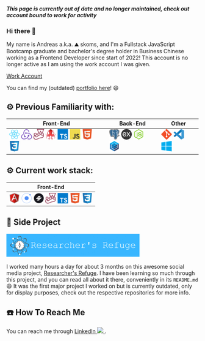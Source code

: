 #### _This page is currently out of date and no longer maintained, check out account bound to work for activity_

### Hi there 👋

My name is Andreas a.k.a. ⛰️ skoms, and I'm a Fullstack JavaScript Bootcamp graduate and bachelor's degree holder in Business Chinese working as a Frontend Developer since start of 2022! This account is no longer active as I am using the work account I was given.

[Work Account](https://github.com/askomsoey)

You can find my (outdated) [portfolio here](https://skoms-portfolio.netlify.app/)! 😄

## ⚙️ Previous Familiarity with:

| Front-End                                                                                                                                                                                                                                                                                                                                                                                                                                                                                                                                                                                                                                                                                                                                                                                                                             | Back-End                                                                                                                                                                                                                                                                                                                                                                                                                                                              | Other                                                                                                                                                                                                                                                                                               |
| ------------------------------------------------------------------------------------------------------------------------------------------------------------------------------------------------------------------------------------------------------------------------------------------------------------------------------------------------------------------------------------------------------------------------------------------------------------------------------------------------------------------------------------------------------------------------------------------------------------------------------------------------------------------------------------------------------------------------------------------------------------------------------------------------------------------------------------- | --------------------------------------------------------------------------------------------------------------------------------------------------------------------------------------------------------------------------------------------------------------------------------------------------------------------------------------------------------------------------------------------------------------------------------------------------------------------- | --------------------------------------------------------------------------------------------------------------------------------------------------------------------------------------------------------------------------------------------------------------------------------------------------- |
| <div> <img src="./public/icons/react/react-original.svg" height='28' alt='React' title='React'/> <img src="./public/icons/redux/redux-original.svg" height='28' alt='Redux' title='Redux'/> <img src="./public/icons/jest/jest-plain.svg" height='28' alt='Jest' title='Jest'/> <img src='./public/images/react-testing-library-icon.png' height='28' alt='React Testing Library' title='React Testing Library'/> <img height='28' alt='typescript' title='TypeScript' src="./public/icons/typescript/typescript-original.svg" /> <img src="./public/icons/javascript/javascript-original.svg" height='28' alt='JavaScript' title='JavaScript'/> <img src="./public/icons/html5/html5-original.svg" height='28' alt='HTML' title='HTML'/> <img src="./public/icons/css3/css3-original.svg" height='28' alt='CSS' title='CSS'/> </div> | <div> <img src="./public/icons/postgresql/postgresql-original.svg" height='28' alt='PostgreSQL' title='PostgreSQL'/> <img src="./public/images/expressjs-icon.png" height='28' width='28' style='border-radius: 50%;' alt='Express' title='Express'/> <img src="./public/icons/nodejs/nodejs-plain.svg" height='28' alt='Node.js' title='Node.js'/> <img src="./public/icons/sequelize/sequelize-original.svg" height='28' alt='Sequelize' title='Sequelize'/> </div> | <div> <img src="./public/icons/git/git-original.svg" height='28' alt='git' title='git'/> <img src="./public/icons/vscode/vscode-original.svg" height='28' alt='VSCode' title='VSCode'/> <img src="./public/icons/windows8/windows8-original.svg" height='28' alt='Windows' title='Windows'/> </div> |

## ⚙️ Current work stack:

| Front-End                                                                                                                                                                                                                                                                                      |
| ---------------------------------------------------------------------------------------------------------------------------------------------------------------------------------------------------------------------------------------------------------------------------------------------- |
| <img src="./public/icons/angularjs/angularjs-original.svg" height='28' alt='angular' title='Angular' /> <img src="./public/icons/ionic/ionic-original.svg" height='28' alt='Ionic' title='Ionic' /> <img src='./public/images/stencil-icon.png' height='28' alt='StencilJS' title='StencilJS'> <img src="./public/icons/jest/jest-plain.svg" height='28' alt='Jest' title='Jest'/> <img height='28' alt='typescript' title='TypeScript' src="./public/icons/typescript/typescript-original.svg" /> <img src="./public/icons/html5/html5-original.svg" height='28' alt='HTML' title='HTML'/> <img src="./public/icons/css3/css3-original.svg" height='28' alt='CSS' title='CSS'/> |

## 📘 Side Project

<a href='https://www.github.com/skoms/researchers-refuge'> <img src='https://github.com/skoms/researchers-refuge/raw/main/public/RR_BANNER.png' height='60' /> </a>

I worked many hours a day for about 3 months on this awesome social media project, <a href='https://www.github.com/skoms/researchers-refuge'>Researcher's Refuge</a>. I have been learning so much through this project, and you can read all about it there, conveniently in its `README.md` 😄 It was the first major project I worked on but is currently outdated, only for display purposes, check out the respective repositories for more info.

## ☎️ How To Reach Me

You can reach me through <a href='https://www.linkedin.com/in/andreas-skoms%C3%B8y-01a027188/'>LinkedIn <img src="https://cdn.jsdelivr.net/gh/devicons/devicon/icons/linkedin/linkedin-original.svg" height='12' /> </a>.

<!--
**skoms/skoms** is a ✨ _special_ ✨ repository because its `README.md` (this file) appears on your GitHub profile.

Here are some ideas to get you started:

- 🔭 I’m currently working on ...
- 🌱 I’m currently learning ...
- 👯 I’m looking to collaborate on ...
- 🤔 I’m looking for help with ...
- 💬 Ask me about ...
- 📫 How to reach me: ...
- 😄 Pronouns: ...
- ⚡ Fun fact: ...
-->
